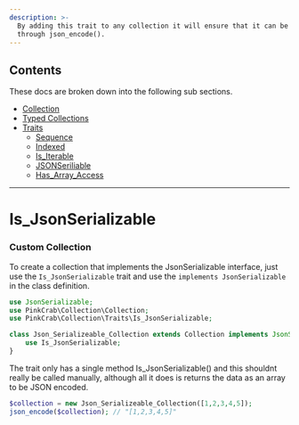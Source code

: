 ```yaml
---
description: >-
  By adding this trait to any collection it will ensure that it can be run
  through json_encode().
---
```


## Contents
These docs are broken down into the following sub sections.
* [Collection](index.md)
* [Typed Collections](Typed_Collections.md)
* [Traits](Traits.md)
    * [Sequence](Trait_sequence.md)
    * [Indexed](Trait_indexed.md)
    * [Is_Iterable](Trait_is_iterable.md)
    * [JSONSeriliable](Trait_jsonserializable.md)
    * [Has_Array_Access](Trait_has_arrayaccess.md)

***

# Is_JsonSerializable

### Custom Collection

To create a collection that implements the JsonSerializable interface, just use the `Is_JsonSerializable` trait and use the `implements JsonSerializable` in the class definition.

```php
use JsonSerializable;
use PinkCrab\Collection\Collection;
use PinkCrab\Collection\Traits\Is_JsonSerializable;

class Json_Serializeable_Collection extends Collection implements JsonSerializable {
	use Is_JsonSerializable;
}
```

The trait only has a single method Is_JsonSerializable\(\) and this shouldnt really be called manually, although all it does is returns the data as an array to be JSON encoded.

```php
$collection = new Json_Serializeable_Collection([1,2,3,4,5]);
json_encode($collection); // "[1,2,3,4,5]"
```

